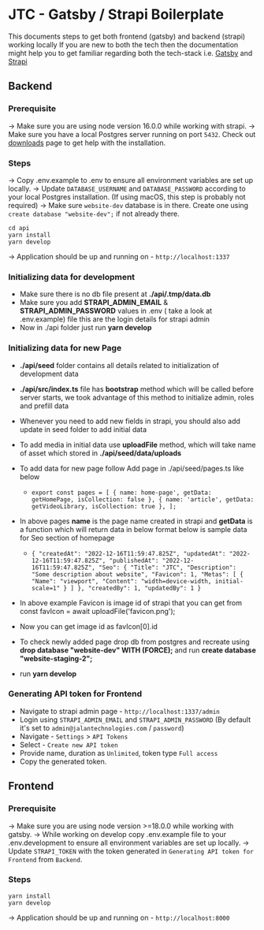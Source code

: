 # JTC - Gatsby / Strapi Boilerplate

This documents steps to get both frontend (gatsby) and backend (strapi) working locally
If you are new to both the tech then the documentation might help you to get familiar regarding both the tech-stack
i.e. [Gatsby](https://v4.gatsbyjs.com/docs/) and [Strapi](https://docs.strapi.io/developer-docs/latest/getting-started/quick-start.html)

## Backend

### Prerequisite

-> Make sure you are using node version 16.0.0 while working with strapi.
-> Make sure you have a local Postgres server running on port `5432`. Check out [downloads](https://www.postgresql.org/download/) page to get help
with the installation.

### Steps

-> Copy .env.example to .env to ensure all environment variables are set up locally.
-> Update `DATABASE_USERNAME` and `DATABASE_PASSWORD` according to your local Postgres installation. (If using macOS, this step is probably not 
required)
-> Make sure `website-dev` database is in there. Create one using `create database "website-dev";` if not already there.

```
cd api
yarn install
yarn develop
```

-> Application should be up and running on - `http://localhost:1337`

### Initializing data for development

- Make sure there is no db file present at **./api/.tmp/data.db**
- Make sure you add **STRAPI_ADMIN_EMAIL** & **STRAPI_ADMIN_PASSWORD** values in .env ( take a look at .env.example) file this are the login
  details for strapi admin
- Now in ./api folder just run **yarn develop**

### Initializing data for new Page

- **./api/seed** folder contains all details related to initialization of development data
- **./api/src/index.ts** file has **bootstrap** method which will be called before server starts, we took advantage of this method to initialize
  admin, roles and prefill data
- Whenever you need to add new fields in strapi, you should also add update in seed folder to add initial data
- To add media in initial data use **uploadFile** method, which will take name of asset which stored in **./api/seed/data/uploads**
- To add data for new page follow
  Add page in ./api/seed/pages.ts
  like below

    - `export const pages = [
      {
        name: home-page',
        getData: getHomePage,
        isCollection: false
      },
      {
        name: 'article',
        getData: getVideoLibrary,
        isCollection: true
      },
      ];`
- In above pages **name** is the page name created in strapi and **getData** is a function which will return data in below format below is sample data
  for Seo section of homepage
    - `{
      "createdAt": "2022-12-16T11:59:47.825Z",
      "updatedAt": "2022-12-16T11:59:47.825Z",
      "publishedAt": "2022-12-16T11:59:47.825Z",
      "Seo": {
      "Title": "JTC",
      "Description": "Some description about website",
      "Favicon": 1,
      "Metas": [
      {
      "Name": "viewport",
      "Content": "width=device-width, initial-scale=1"
      }
      ]
      },
      "createdBy": 1,
      "updatedBy": 1
      }`

- In above example Favicon is image id of strapi that you can get from
  const favIcon = await uploadFile('favicon.png');
- Now you can get image id as favIcon[0].id
- To check newly added page drop db from postgres and recreate using **drop database "website-dev" WITH (FORCE);** and run **create database "website-staging-2";**
- run **yarn develop**

### Generating API token for Frontend

- Navigate to strapi admin page - `http://localhost:1337/admin`
- Login using `STRAPI_ADMIN_EMAIL` and `STRAPI_ADMIN_PASSWORD` (By default it's set to `admin@jalantechnologies.com` / `password`)
- Navigate - `Settings` > `API Tokens`
- Select - `Create new API token`
- Provide name, duration as `Unlimited`, token type `Full access`
- Copy the generated token.

## Frontend

### Prerequisite

-> Make sure you are using node version >=18.0.0 while working with gatsby.
-> While working on develop copy .env.example file to your .env.development to ensure all environment variables are set up locally.
-> Update `STRAPI_TOKEN` with the token generated in `Generating API token for Frontend` from `Backend`.

### Steps

```
yarn install
yarn develop
```

-> Application should be up and running on - `http://localhost:8000`
